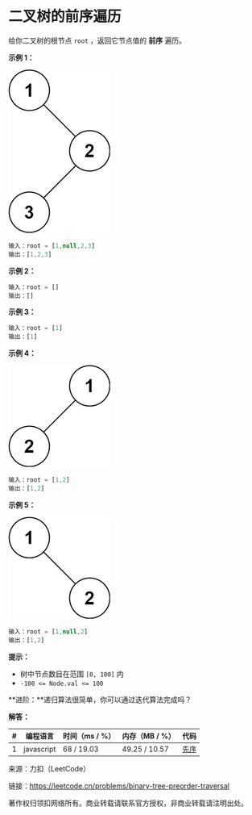 # 二叉树的前序遍历

给你二叉树的根节点 `root` ，返回它节点值的 **前序** 遍历。

**示例 1：**

![示例1](./eg1.jpeg)

``` javascript
输入：root = [1,null,2,3]
输出：[1,2,3]
```

**示例 2：**

``` javascript
输入：root = []
输出：[]
```

**示例 3：**

``` javascript
输入：root = [1]
输出：[1]
```

**示例 4：**

![示例4](./eg4.jpeg)

``` javascript
输入：root = [1,2]
输出：[1,2]
```

**示例 5：**

![示例5](./eg5.jpeg)

``` javascript
输入：root = [1,null,2]
输出：[1,2]
```

**提示：**

- 树中节点数目在范围 `[0, 100]` 内
- `-100 <= Node.val <= 100`
 

**进阶：**递归算法很简单，你可以通过迭代算法完成吗？

**解答：**

**#**|**编程语言**|**时间（ms / %）**|**内存（MB / %）**|**代码**
--|--|--|--|--
1|javascript|68 / 19.03|49.25 / 10.57|[先序](./javascript/ac_v1.js)

来源：力扣（LeetCode）

链接：https://leetcode.cn/problems/binary-tree-preorder-traversal

著作权归领扣网络所有。商业转载请联系官方授权，非商业转载请注明出处。
